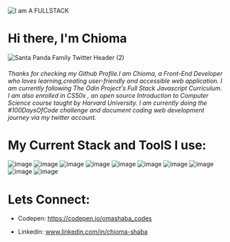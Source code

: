 
![I am  A FULLSTACK](https://user-images.githubusercontent.com/92826985/178810986-435cdb8a-1033-4ae3-91fd-a25261795984.svg)
            
       


# Hi there, I'm Chioma

![Santa Panda Family Twitter Header (2)](https://user-images.githubusercontent.com/92826985/139597298-bcaa0d99-8b0b-49e1-a802-d5fd7a118c5b.png)


###### Thanks for checking my Github Profile.I am Chioma, a Front-End Developer who loves learning,creating user-friendly and accessible web application. I am currently following The Odin Project's Full Stack Javascript Curriculum. I am also enrolled in CS50x , an open source Introduction to Computer Science course taught by Harvard University. I am currently doing the #100DaysOfCode challenge and document coding web development journey via  my twitter account.



# My Current Stack  and ToolS I use:
![image](https://user-images.githubusercontent.com/92826985/178813325-a224c7b8-d72e-4c9e-86f3-b6152b5879e5.png)
![image](https://user-images.githubusercontent.com/92826985/178813494-e772a3dc-372f-4074-af50-6575c3dfad57.png)
![image](https://user-images.githubusercontent.com/92826985/178813511-49cc4a3d-9225-4f74-892e-6ae7758b46b2.png)
![image](https://user-images.githubusercontent.com/92826985/178813528-a8dff863-16d8-4088-9bab-0dd02bd28c1c.png)
![image](https://user-images.githubusercontent.com/92826985/178813545-89868813-2c2a-43c3-bbea-a0314fae51cc.png)
![image](https://user-images.githubusercontent.com/92826985/178813578-23e2ce5e-cd77-4093-901d-3872abe23714.png)
![image](https://user-images.githubusercontent.com/92826985/178813595-9923e1b3-7655-46cb-8952-c19da534b362.png)
![image](https://user-images.githubusercontent.com/92826985/178813607-b407b227-63ec-43d6-b1a5-4d7da46f5159.png)
![image](https://user-images.githubusercontent.com/92826985/178813630-4930ea04-497c-4551-a2bd-a467ca18829d.png)
![image](https://user-images.githubusercontent.com/92826985/178813658-a3207ac4-52b2-4501-aec2-680a747ca091.png)





# Lets Connect:

- Codepen:  https://codepen.io/omashaba_codes
             
- Linkedin: www.linkedin.com/in/chioma-shaba 


